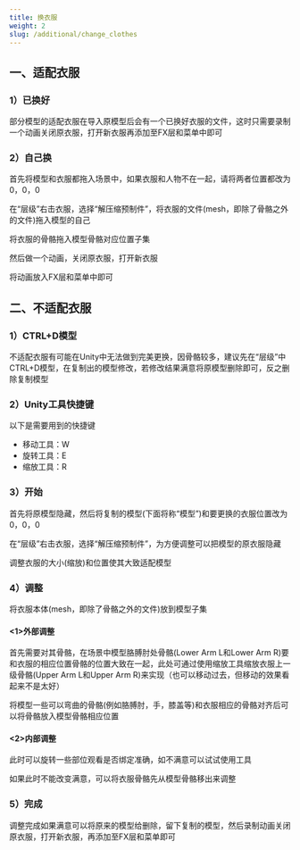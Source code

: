 ```yaml
---
title: 换衣服
weight: 2
slug: /additional/change_clothes
---
```


## 一、适配衣服

### 1）已换好

部分模型的适配衣服在导入原模型后会有一个已换好衣服的文件，这时只需要录制一个动画关闭原衣服，打开新衣服再添加至FX层和菜单中即可

### 2）自己换

首先将模型和衣服都拖入场景中，如果衣服和人物不在一起，请将两者位置都改为0，0，0

在“层级”右击衣服，选择“解压缩预制件”，将衣服的文件(mesh，即除了骨骼之外的文件)拖入模型的自己

将衣服的骨骼拖入模型骨骼对应位置子集

然后做一个动画，关闭原衣服，打开新衣服

将动画放入FX层和菜单中即可

## 二、不适配衣服

### 1）CTRL+D模型

不适配衣服有可能在Unity中无法做到完美更换，因骨骼较多，建议先在“层级”中CTRL+D模型，在复制出的模型修改，若修改结果满意将原模型删除即可，反之删除复制模型

### 2）Unity工具快捷键

以下是需要用到的快捷键

- 移动工具：W
- 旋转工具：E
- 缩放工具：R

### 3）开始

首先将原模型隐藏，然后将复制的模型(下面将称“模型”)和要更换的衣服位置改为0，0，0

在“层级”右击衣服，选择“解压缩预制件”，为方便调整可以把模型的原衣服隐藏

调整衣服的大小(缩放)和位置使其大致适配模型

### 4）调整

将衣服本体(mesh，即除了骨骼之外的文件)放到模型子集

#### <1>外部调整

首先需要对其骨骼，在场景中模型胳膊肘处骨骼(Lower Arm L和Lower Arm R)要和衣服的相应位置骨骼的位置大致在一起，此处可通过使用缩放工具缩放衣服上一级骨骼(Upper Arm L和Upper Arm R)来实现（也可以移动过去，但移动的效果看起来不是太好）

将模型一些可以弯曲的骨骼(例如胳膊肘，手，膝盖等)和衣服相应的骨骼对齐后可以将骨骼放入模型骨骼相应位置

#### <2>内部调整

此时可以旋转一些部位观看是否绑定准确，如不满意可以试试使用工具

如果此时不能改变满意，可以将衣服骨骼先从模型骨骼移出来调整

### 5）完成

调整完成如果满意可以将原来的模型给删除，留下复制的模型，然后录制动画关闭原衣服，打开新衣服，再添加至FX层和菜单即可
